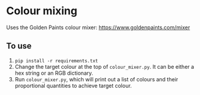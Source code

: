 # Colour mixing

Uses the Golden Paints colour mixer:
https://www.goldenpaints.com/mixer

## To use
1. `pip install -r requirements.txt`
1. Change the target colour at the top of `colour_mixer.py`. 
It can be either a hex string or an RGB dictionary.
1. Run `colour_mixer.py`, which will print out a list of colours
and their proportional quantities to achieve target colour.
